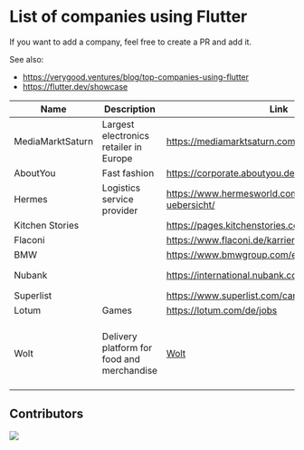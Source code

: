 # List of companies using Flutter

If you want to add a company, feel free to create a PR and add it.

See also:
- https://verygood.ventures/blog/top-companies-using-flutter
- https://flutter.dev/showcase

| Name             | Description                                | Link                                                                                | Country                                            |
|------------------|--------------------------------------------|-------------------------------------------------------------------------------------|----------------------------------------------------|
| MediaMarktSaturn | Largest electronics retailer in Europe     | https://mediamarktsaturn.com/                                                       | Germany, Spain                                     |
| AboutYou         | Fast fashion                               | https://corporate.aboutyou.de/en/career                                             | Germany                                            |
| Hermes           | Logistics service provider                 | https://www.hermesworld.com/de/karriere/karriere-uebersicht/                        | Germany                                            |
| Kitchen Stories  |                                            | https://pages.kitchenstories.com/de/career                                          | Germany                                            |
| Flaconi          |                                            | https://www.flaconi.de/karriere/                                                    | Germany                                            |
| BMW              |                                            | https://www.bmwgroup.com/en/careers.html                                            | Germany                                            |
| Nubank           |                                            | https://international.nubank.com.br/careers/                                        | Brazil, Germany                                    |
| Superlist        |                                            | https://www.superlist.com/careers                                                   | Germany                                            |
| Lotum            | Games                                      | https://lotum.com/de/jobs                                                           | Germany                                            |
| Wolt             | Delivery platform for food and merchandise | [Wolt](https://careers.wolt.com/en/blog/tech/scaling-our-merchant-app-with-flutter) | Germany, Finland, Sweden, Denmark, Estonia, Israel |


## Contributors

<a href="https://github.com/ueman/companies_using_flutter/graphs/contributors">
  <img src="https://contrib.rocks/image?repo=ueman/companies_using_flutter" />
</a>

